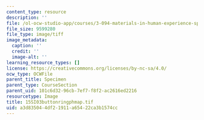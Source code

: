 ```yaml
---
content_type: resource
description: ''
file: /ol-ocw-studio-app/courses/3-094-materials-in-human-experience-spring-2004/a3d835044df21911a65422ca3b1574cc_15SI03buttonringphmap.tif
file_size: 9599280
file_type: image/tiff
image_metadata:
  caption: ''
  credit: ''
  image-alt: ''
learning_resource_types: []
license: https://creativecommons.org/licenses/by-nc-sa/4.0/
ocw_type: OCWFile
parent_title: Specimen
parent_type: CourseSection
parent_uid: 101c6d32-96cb-7ef7-f8f2-ac2616ed2216
resourcetype: Image
title: 15SI03buttonringphmap.tif
uid: a3d83504-4df2-1911-a654-22ca3b1574cc
---
```

